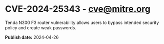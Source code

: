 # CVE-2024-25343 - cve@mitre.org

Tenda N300 F3 router vulnerability allows users to bypass intended security policy and create weak passwords.

**Publish date:** 2024-04-26
